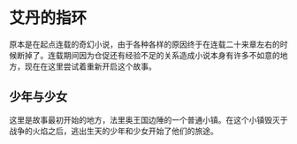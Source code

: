 # 艾丹的指环
原本是在起点连载的奇幻小说，由于各种各样的原因终于在连载二十来章左右的时候断掉了。连载期间因为仓促还有经验不足的关系造成小说本身有许多不如意的地方，现在在这里尝试着重新开启这个故事。

## 少年与少女
这里是故事最初开始的地方，法里奥王国边陲的一个普通小镇。在这个小镇毁灭于战争的火焰之后，逃出生天的少年和少女开始了他们的旅途。
